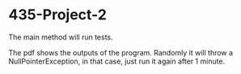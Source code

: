 # 435-Project-2

The main method will run tests.

The pdf shows the outputs of the program.
Randomly it will throw a NullPointerException, in that case, just run it again after 1 minute.
